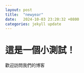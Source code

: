 ```yaml
---
layout: post
title:  "newyear"
date:   2024-10-03 23:20:32 +0800
categories: jekyll update
---
```

# 這是一個小測試！

歡迎訪問我們的博客